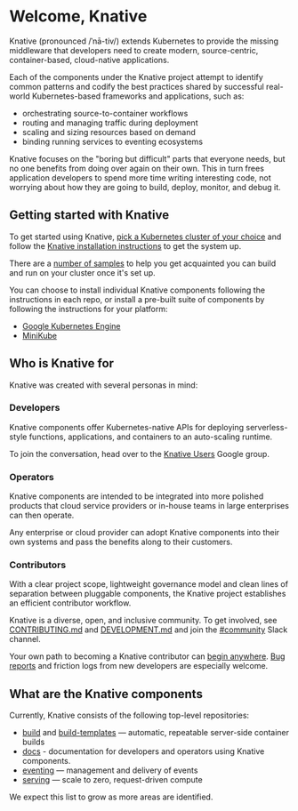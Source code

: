 # Welcome, Knative

Knative (pronounced /ˈnā-tiv/) extends Kubernetes to provide the
missing middleware that developers need to create modern,
source-centric, container-based, cloud-native applications.

Each of the components under the Knative project attempt to identify
common patterns and codify the best practices shared by successful
real-world Kubernetes-based frameworks and applications, such as:

- orchestrating source-to-container workflows
- routing and managing traffic during deployment
- scaling and sizing resources based on demand
- binding running services to eventing ecosystems

Knative focuses on the "boring but difficult" parts that everyone
needs, but no one benefits from doing over again on their own. This in
turn frees application developers to spend more time writing
interesting code, not worrying about how they are going to build,
deploy, monitor, and debug it.

## Getting started with Knative

To get started using Knative, [pick a Kubernetes cluster of your choice](https://kubernetes.io/docs/setup/pick-right-solution/)
and follow the [Knative installation instructions](/install/Knative-with-GKE.md)
to get the system up.

There are a [number of samples](serving/samples/README.md) to help you get acquainted you can build
and run on your cluster once it's set up.

You can choose to install individual Knative components following the
instructions in each repo, or install a pre-built suite of components
by following the instructions for your platform:

- [Google Kubernetes Engine](install/Knative-with-GKE.md)
- [MiniKube](install/Knative-with-Minikube.md)

## Who is Knative for

Knative was created with several personas in mind:

### Developers

Knative components offer Kubernetes-native APIs for deploying
serverless-style functions, applications, and containers to an auto-scaling
runtime.

To join the conversation, head over to the
[Knative Users](https://groups.google.com/d/forum/knative-users) Google group.

### Operators

Knative components are intended to be integrated into more polished
products that cloud service providers or in-house teams in large
enterprises can then operate.

Any enterprise or cloud provider can adopt Knative components into
their own systems and pass the benefits along to their customers.

### Contributors

With a clear project scope, lightweight governance model and clean
lines of separation between pluggable components, the Knative project
establishes an efficient contributor workflow.

Knative is a diverse, open, and inclusive community. To get involved,
see
[CONTRIBUTING.md](https://github.com/knative/serving/blob/master/CONTRIBUTING.md)
and
[DEVELOPMENT.md](https://github.com/knative/serving/blob/master/DEVELOPMENT.md)
and join the
[#community](https://knative.slack.com/messages/C92U2C59P/) Slack channel.

Your own path to becoming a Knative contributor can
[begin anywhere](https://github.com/knative/serving/issues?q=is%3Aopen+is%3Aissue+label%3A%22good+first+issue%22).
[Bug reports](https://github.com/knative/serving/issues/new) and
friction logs from new developers are especially welcome.

## What are the Knative components

Currently, Knative consists of the following top-level repositories:

- [build](https://github.com/knative/build) and
  [build-templates](https://github.com/knative/build-templates) —
  automatic, repeatable server-side container builds
- [docs](https://github.com/knative/docs) - documentation for developers and
  operators using Knative components.
- [eventing](https://github.com/knative/eventing) — management and
  delivery of events
- [serving](https://github.com/knative/serving) — scale to zero,
  request-driven compute

We expect this list to grow as more areas are identified.
